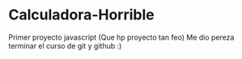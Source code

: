 # Calculadora-Horrible
Primer proyecto javascript (Que hp proyecto tan feo)
Me dio pereza terminar el curso de git y github :)
